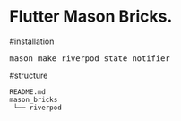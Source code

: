 # Flutter Mason Bricks.

#installation
<pre>mason make riverpod_state_notifier </pre>

#structure
```
README.md
mason_bricks
 └── riverpod
```

